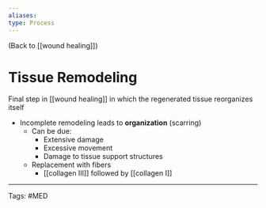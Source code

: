 ```yaml
---
aliases: 
type: Process
---
```


(Back to [[wound healing]])

# Tissue Remodeling

Final step in [[wound healing]] in which the regenerated tissue reorganizes itself
- Incomplete remodeling leads to **organization** (scarring)
	- Can be due:
		- Extensive damage
		- Excessive movement
		- Damage to tissue support structures
	- Replacement with fibers
		- [[collagen III]] followed by [[collagen I]]

---
Tags: #MED